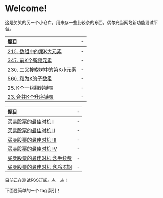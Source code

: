 # Welcome!

这是笑笑的另一个小仓库。用来存一些比较杂的东西。偶尔充当网站新功能测试平台。

| 题目                                                                                                    | -    |
| :------------------------------------------------------------------------------------------------------ | :--- |
| [215. 数组中的第K大元素](https://leetcode.cn/problems/kth-largest-element-in-an-array/description)      | -    |
| [347. 前K个高频元素](https://leetcode.cn/problems/top-k-frequent-elements/)                             | -    |
| [230. 二叉搜索树中的第K小元素](https://leetcode.cn/problems/kth-smallest-element-in-a-bst/description/) | -    |
| [560. 和为K的子数组](https://leetcode.cn/problems/subarray-sum-equals-k/description/)                   | -    |
| [25. K个一组翻转链表](https://leetcode.cn/problems/reverse-nodes-in-k-group/description/)               | -    |
| [23. 合并K个升序链表](https://leetcode.cn/problems/merge-k-sorted-lists/description/)                   | -    |

| 题目                                                                                                                          | -    |
| :---------------------------------------------------------------------------------------------------------------------------- | :--- |
| [买卖股票的最佳时机 I](https://leetcode.cn/problems/best-time-to-buy-and-sell-stock/description/)                             | -    |
| [买卖股票的最佳时机 II](https://leetcode.cn/problems/best-time-to-buy-and-sell-stock-ii/description/)                         | -    |
| [买卖股票的最佳时机 III](https://leetcode.cn/problems/best-time-to-buy-and-sell-stock-iii/description/)                       | -    |
| [买卖股票的最佳时机 IV](https://leetcode.cn/problems/best-time-to-buy-and-sell-stock-iv/description/)                         | -    |
| [买卖股票的最佳时机 含手续费](https://leetcode.cn/problems/best-time-to-buy-and-sell-stock-with-transaction-fee/description/) | -    |
| [买卖股票的最佳时机 含冷冻期](https://leetcode.cn/problems/best-time-to-buy-and-sell-stock-with-cooldown/description/)        | -    |


目前正在测试[RSS订阅](https://smilingwayne.github.io/LeetCode/feed_rss_created.xml)。点一点！

下面是简单的一个 tag 索引！

<!-- === "<font size = 6>:fontawesome-solid-paw: </font><font size = 6 face = "savoye LET" >About Me</font>"

    <br> 

    !!! note inline "关于我"
        🧑‍🎓 一个时刻想要变得不普通的普通人。
        
        🥰 你可以叫我 "笑笑" 。

        🔮 浏览此网站时，你已在和我促膝长谈。

    !!! note inline "爱好 / 兴趣" 
        📖 喜欢阅读，有时观影，不时创作。
        
        💻 偶尔编程 :material-language-python: | :material-language-java:，不事劳作。

        🧩 幼稚的[解谜游戏爱好者](https://github.com/SmilingWayne/PuzzleSolver)。

    !!! abstract inline "" 
        🎻 “有柴小协[^1]的日子就是好日子。”

    !!! abstract inline "" 
        🍁 “西园公子名无忌，南国佳人号莫愁。”[^2]

    !!! success inline "MBTI / 星座 / 其他"
        🧸 <font face = "American Typewriter" >INFJ-T</font>[^3], ♍️[^4]. 
        
        🎀 谨慎的自由主义[^5]者 / 努力学习语言中。
          
        > (中文 / English / Français)。

    !!! success inline "晃晃悠悠～"
        🌏 暂居南京[^6]。

        🐳 常年浸润在江南的朦胧与诗意中。

        > 试图克服懒癌，不时热爱旅行。

=== "<font size = 6>:fontawesome-solid-book: </font><font size = 6 face = "savoye LET">About The NoteBook</font>"

    
    - 🦄 本站Github仓库: [Me](https://github.com/SmilingWayne/me)。A star 🌟 is the easiest way to make me happy! 😄

    !!! abstract indexinline "本站点溯源"

        最初计划是一个电子读书笔记仓库，记录阅读感想、生活思考和碎碎念，后陆续增补观影笔记、学习笔记、课程笔记、刷题记录，体量渐增。

        - 2024.11.27  首次加入Tag标记功能。[页面测试中](./Website/tags.md)。
        - 2024.10.13  更新网站部署方式。
        - 2024.07.22  第一次文档目录结构调整与内容细化；
        - 2024.04.20  增补页面源码、提交记录跳转功能；
        - 2024.02.27  本网站总字数首次突破80w字！
        - 2023.12.18 ~ 2024.01  第一次大规模文字内容整合与重编；
        - 2023.10.25  搭建博客图床，CDN分发，进一步减少仓库图片；
        - 2023.10.23  完成Git瘦身计划：清除了不必要的提交，缩小了75%的体量；
        - 2023.06.14  ~~增补 Leetcode 刷题记录；~~ （新站点搭建完毕！[传送门](https://smilingwayne.github.io/LeetCode/)）
        - 2023.04.17  增加全新的字数统计功能；
        - 2023.02 增补学习笔记；
        - 2022.12.30 开始搭建电子读书笔记仓库；


=== "<font size = 6>:fontawesome-solid-envelope: </font><font size = 6 face = "savoye LET">Contact Me</font>"

    - :fontawesome-solid-envelope:  <a href="mailto:xiaoxiaowayne@163.com">个人邮箱</a>，:fontawesome-regular-envelope: <a href = "mailto:zx_wang@smail.nju.edu.cn">NJU 邮箱</a>；

    - :fontawesome-solid-pen-nib: [我的豆瓣](https://www.douban.com/people/174239371/)，Login is required.

    - :simple-xiaohongshu: [Wayne是笑笑🦆](https://www.xiaohongshu.com/user/profile/5d1238860000000011038629)；

!!! question indexinline "An encrypted Message..."

    A Q I U C C K P B V B K R U W F W Z B N T K C X U W Y P W J Q Y Y Z X P L T N S F T O R J  Y G R J Q X S O Z F D Z A V P U U Z M K N U S P N A N U M U E P F S E V B H A I Y W Y L O Z


[^1]: The Violin Concerto in D major, Op. 35 was the only concerto for violin composed by Pyotr Ilyich __Tchaikovsky__. Composed in 1878, it is one of the best-known violin concertos.(From [WiKi](https://en.wikipedia.org/wiki/Violin_Concerto_(Tchaikovsky)))
[^2]: From a poem [《忆昔》](https://www.gushici.net/shici/15/33023.html) by [韦庄 (Wei Zhuang)](https://en.wikipedia.org/wiki/Wei_Zhuang), a poet of the late Tang Dynasty (AD618 ~ 907) in China.
[^3]: In personality typology, the **Myers–Briggs Type Indicator** (MBTI) is an introspective self-report questionnaire indicating differing psychological preferences in how people perceive the world and make decisions. It enjoys popularity despite being widely regarded as pseudoscience by the scientific community. <font face = "American Typewriter" >INFJ-T</font> means ==advocates==, former 4 letters indicates **"Introverted, iNtuitive, Feeling, Judging"**, the last T means **"Turbulent"**. (From [Wiki](https://en.wikipedia.org/wiki/Myers–Briggs_Type_Indicator) and [Source](https://psychreel.com/infj-t/)).
[^4]: **Virgo** is the sixth astrological sign in the zodiac. Under the tropical zodiac, the Sun transits this area between August 23 and September 22 on average. (From [Wiki](https://en.wikipedia.org/wiki/Virgo_(astrology)))
[^5]: Liberalism is a political and moral philosophy based on the rights of the individual, liberty, consent of the governed, political equality and equality before the law. (From [WiKi](https://en.wikipedia.org/wiki/Liberalism))
[^6]: Capital of Jiangsu, a province in East China. (From [Wiki](https://en.wikipedia.org/wiki/Nanjing)) -->